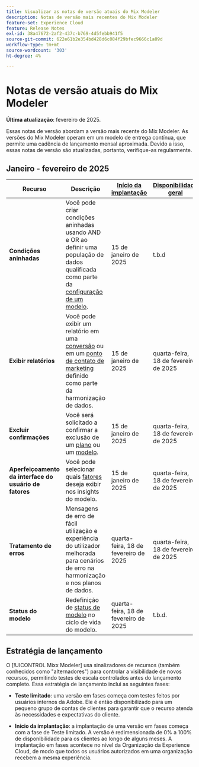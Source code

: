 ```yaml
---
title: Visualizar as notas de versão atuais do Mix Modeler
description: Notas de versão mais recentes do Mix Modeler
feature-set: Experience Cloud
feature: Release Notes
exl-id: 38a47672-2af2-437c-b769-4d5febb941f5
source-git-commit: 622e61b2e354bd428d6c084f29bfec9666c1a09d
workflow-type: tm+mt
source-wordcount: '303'
ht-degree: 4%

---
```


# Notas de versão atuais do Mix Modeler

**Última atualização**: fevereiro de 2025.

Essas notas de versão abordam a versão mais recente do Mix Modeler. As versões do Mix Modeler operam em um modelo de entrega contínua, que permite uma cadência de lançamento mensal aproximada. Devido a isso, essas notas de versão são atualizadas, portanto, verifique-as regularmente.

## Janeiro - fevereiro de 2025

| Recurso | Descrição | [Início da implantação](#release-strategy) | [Disponibilidade geral](#release-strategy) |
|---|---|---|---|
| **Condições aninhadas** | Você pode criar condições aninhadas usando AND e OR ao definir uma população de dados qualificada como parte da [configuração de um modelo](/help/models/build.md#configure). | 15 de janeiro de 2025 | t.b.d |
| **Exibir relatórios** | Você pode exibir um relatório em uma [conversão](/help/harmonize-data/conversions.md#view-report) ou em um [ponto de contato de marketing](/help/harmonize-data/marketing-touchpoints.md#view-report) definido como parte da harmonização de dados. | 15 de janeiro de 2025 | quarta-feira, 18 de fevereiro de 2025 |
| **Excluir confirmações** | Você será solicitado a confirmar a exclusão de um [plano](/help/plans/overview.md#delete-plans) ou um [modelo](/help/models/overview.md#delete-models). | 15 de janeiro de 2025 | quarta-feira, 18 de fevereiro de 2025 |
| **Aperfeiçoamento da interface do usuário de fatores** | Você pode selecionar quais [fatores](/help/models/insights.md#factors-beta) deseja exibir nos insights do modelo. | 15 de janeiro de 2025 | quarta-feira, 18 de fevereiro de 2025 |
| **Tratamento de erros** | Mensagens de erro de fácil utilização e experiência do utilizador melhorada para cenários de erro na harmonização e nos planos de dados. | quarta-feira, 18 de fevereiro de 2025 | quarta-feira, 18 de fevereiro de 2025 |
| **Status do modelo** | Redefinição de [status de modelo](/help/models/overview.md#manage-models) no ciclo de vida do modelo. | quarta-feira, 18 de fevereiro de 2025 | t.b.d. |


## Estratégia de lançamento

O [!UICONTROL Mixx Modeler] usa sinalizadores de recursos (também conhecidos como &quot;alternadores&quot;) para controlar a visibilidade de novos recursos, permitindo testes de escala controlados antes do lançamento completo. Essa estratégia de lançamento inclui as seguintes fases:

* **Teste limitado**: uma versão em fases começa com testes feitos por usuários internos da Adobe. Ele é então disponibilizado para um pequeno grupo de contas de clientes para garantir que o recurso atenda às necessidades e expectativas do cliente.

* **Início da implantação**: a implantação de uma versão em fases começa com a fase de Teste limitado. A versão é redimensionada de 0% a 100% de disponibilidade para os clientes ao longo de alguns meses. A implantação em fases acontece no nível da Organização da Experience Cloud, de modo que todos os usuários autorizados em uma organização recebem a mesma experiência.
